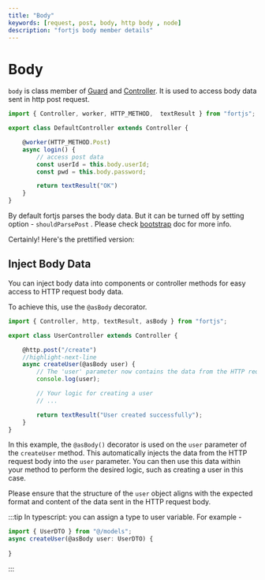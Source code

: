 ```yaml
---
title: "Body"
keywords: [request, post, body, http body , node]
description: "fortjs body member details"
---
```


# Body

`body` is class member of [Guard](/docs/component/guard.md) and [Controller](/docs/controller.md). It is used to access body data sent in http post request. 

```javascript
import { Controller, worker, HTTP_METHOD,  textResult } from "fortjs";

export class DefaultController extends Controller {

    @worker(HTTP_METHOD.Post)
    async login() {
        // access post data
        const userId = this.body.userId;
        const pwd = this.body.password;

        return textResult("OK")
    }
}
```

By default fortjs parses the body data. But it can be turned off by setting option - `shouldParsePost` . Please check [bootstrap](/docs/setup.md) doc for more info.

Certainly! Here's the prettified version:

## Inject Body Data

You can inject body data into components or controller methods for easy access to HTTP request body data.

To achieve this, use the `@asBody` decorator.

```javascript
import { Controller, http, textResult, asBody } from "fortjs";

export class UserController extends Controller {

    @http.post("/create")
    //highlight-next-line
    async createUser(@asBody user) {
        // The 'user' parameter now contains the data from the HTTP request body
        console.log(user);

        // Your logic for creating a user
        // ...

        return textResult("User created successfully");
    }
}
```

In this example, the `@asBody()` decorator is used on the `user` parameter of the `createUser` method. This automatically injects the data from the HTTP request body into the `user` parameter. You can then use this data within your method to perform the desired logic, such as creating a user in this case.

Please ensure that the structure of the `user` object aligns with the expected format and content of the data sent in the HTTP request body.

:::tip
In typescript: you can assign a type to user variable. For example -

```js
import { UserDTO } from "@/models";
async createUser(@asBody user: UserDTO) {
    
}
```
:::